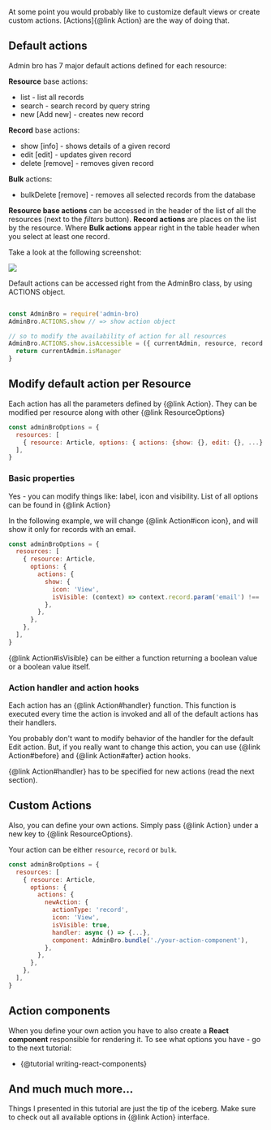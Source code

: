 At some point you would probably like to customize default views or create custom actions. [Actions]{@link Action} are the way of doing that.

## Default actions

Admin bro has 7 major default actions defined for each resource:

__Resource__ base actions:

* list - list all records
* search - search record by query string
* new [Add new] - creates new record

__Record__ base actions:

* show [info] - shows details of a given record
* edit [edit] - updates given record
* delete [remove] - removes given record

__Bulk__ actions:

* bulkDelete [remove] - removes all selected records from the database

__Resource base actions__ can be accessed in the header of the list of all the resources (next to the _filters_ button). __Record actions__ are places on the list by the resource. Where __Bulk actions__ appear right in the table header when you select at least one record.

Take a look at the following screenshot:

<img src="./images/actions.png">

Default actions can be accessed right from the AdminBro class, by using ACTIONS object.

```javascript

const AdminBro = require('admin-bro)
AdminBro.ACTIONS.show // => show action object

// so to modify the availability of action for all resources
AdminBro.ACTIONS.show.isAccessible = ({ currentAdmin, resource, record }) => {
  return currentAdmin.isManager
}
```

## Modify default action per Resource

Each action has all the parameters defined by {@link Action}. They can be modified per resource along with other {@link ResourceOptions}

```javascript
const adminBroOptions = {
  resources: [
    { resource: Article, options: { actions: {show: {}, edit: {}, ...} } },
  ],
}
```

### Basic properties

Yes - you can modify things like: label, icon and visibility. List of all options can be found in {@link Action}

In the following example, we will change {@link Action#icon icon}, and will show it only for records with an email.

```javascript
const adminBroOptions = {
  resources: [
    { resource: Article,
      options: {
        actions: {
          show: {
            icon: 'View',
            isVisible: (context) => context.record.param('email') !== '',
          },
        },
      },
    },
  ],
}
```

{@link Action#isVisible} can be either a function returning a boolean value or a boolean value itself.

### Action handler and action hooks

Each action has an {@link Action#handler} function. This function is executed every time the action is invoked and all of the default actions has their handlers.

You probably don't want to modify behavior of the handler for the default Edit action. But, if you really want to change this action, you can use {@link Action#before} and {@link Action#after} action hooks.

{@link Action#handler} has to be specified for new actions (read the next section).

## Custom Actions

Also, you can define your own actions. Simply pass {@link Action} under a new key to {@link ResourceOptions}.

Your action can be either `resource`, `record` or `bulk`.

```javascript
const adminBroOptions = {
  resources: [
    { resource: Article,
      options: {
        actions: {
          newAction: {
            actionType: 'record',
            icon: 'View',
            isVisible: true,
            handler: async () => {...},
            component: AdminBro.bundle('./your-action-component'),
          },
        },
      },
    },
  ],
}
```

## Action components

When you define your own action you have to also create a **React component** responsible
for rendering it. To see what options you have - go to the next tutorial:

- {@tutorial writing-react-components}

## And much much more...

Things I presented in this tutorial are just the tip of the iceberg. Make sure to check out all available options in {@link Action} interface.
